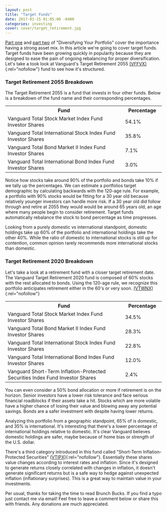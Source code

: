```yaml
---
layout: post
title: "Target Funds"
date: 2017-01-15 01:05:00 -0400
categories: investing
cover: cover/target_retirement.jpg
---
```

[Part one](http://brunchbucks.com/investing/2016/11/21/diversifying-your-portfolio.html) and [part two](http://brunchbucks.com/investing/2017/01/08/diversifying-your-portfolio-2.html) of "Diversifying Your Portfolio" cover the importance having a strong asset mix. In this article we're going to cover target funds. Target funds have been growing quickly in popularity because they are designed to ease the pain of ongoing rebalancing for proper diversification. Let's take a took look at Vanguard's Target Retirement 2055 [(VFFVX)](https://personal.vanguard.com/us/funds/snapshot?FundId=1487&FundIntExt=INT#tab=2){:rel="nofollow"} fund to see how it's structured.

### Target Retirement 2055 Breakdown
The Target Retirement 2055 is a fund that invests in four other funds. Below is a breakdown of the fund name and their corresponding percentages.
<table>
  <colgroup>
    <col style="width: 75%;">
    <col style="width: 25%;">
  </colgroup>
  <tr>
    <th>Fund</th>
    <th>Percentage</th>
  </tr>
  <tr>
    <td>Vanguard Total Stock Market Index Fund Investor Shares</td>
    <td>54.1%</td>
  </tr>
  <tr>
    <td>Vanguard Total International Stock Index Fund Investor Shares</td>
    <td>35.8%</td>
  </tr>
  <tr>
    <td>Vanguard Total Bond Market II Index Fund Investor Shares</td>
    <td>7.1%</td>
  </tr>
  <tr>
    <td>Vanguard Total International Bond Index Fund Investor Shares</td>
    <td>3.0%</td>
  </tr>
</table>

Notice how stocks take around 90% of the portfolio and bonds take 10% if we tally up the percentages. We can estimate a portfolios target demographic by calculating backwards with the 120-age rule. For example, a portfolio with 90% stocks would be fitting for a 30 year old because relatively younger investors can handle more risk. If a 30 year old did follow through and retire at 2055 they would would be around 65 years old, an age where many people begin to consider retirement. Target funds automatically rebalance the stock to bond percentage as time progresses.

Looking from a purely domestic vs international standpoint, domestic holdings take up 60% of the portfolio and international holdings take the other 40%. While the ratio of domestic to international stocks is still up for contention, common opinion rarely recommends more international stocks than domestic.

### Target Retirement 2020 Breakdown
Let's take a look at a retirement fund with a closer target retirement date. The Vanguard Target Retirement 2020 fund is composed of 60% stocks with the rest allocated to bonds. Using the 120-age rule, we recognize this portfolio anticipates retirement either in the 60's or very soon. [(VTWNX)](https://personal.vanguard.com/us/funds/snapshot?FundId=0682&FundIntExt=INT){:rel="nofollow"}
<table>
  <colgroup>
    <col style="width: 75%;">
    <col style="width: 25%;">
  </colgroup>
  <tr>
    <th>Fund</th>
    <th>Percentage</th>
  </tr>
  <tr>
    <td>Vanguard Total Stock Market Index Fund Investor Shares</td>
    <td>34.5%</td>
  </tr>
  <tr>
    <td>Vanguard Total Bond Market II Index Fund Investor Shares</td>
    <td>28.3%</td>
  </tr>
  <tr>
    <td>Vanguard Total International Stock Index Fund Investor Shares</td>
    <td>22.8%</td>
  </tr>
  <tr>
    <td>Vanguard Total International Bond Index Fund Investor Shares</td>
    <td>12.0%</td>
  </tr>
  <tr>
    <td>Vanguard Short-Term Inflation-Protected Securities Index Fund Investor Shares</td>
    <td>2.4%</td>
  </tr>
</table>

You can even consider a 50% bond allocation or more if retirement is on the horizon. Senior investors have a lower risk tolerance and face serious financial roadblocks if their assets take a hit. Stocks which are more volatile have a higher chance of losing their value and blowing away any potential savings. Bonds are a safer investment with despite having lower returns.

Analyzing this portfolio from a geographic standpoint, 65% of is domestic, and 35% is international. It's interesting that there's a lower percentage of international holdings relative to domestic. It's clear Vanguard believes domestic holdings are safer, maybe because of home bias or strength of the U.S. dollar.
<!-- [U.S. News](http://money.usnews.com/investing/articles/2016-08-09/why-you-should-buy-more-foreign-stocks){rel=:nofollow} this should be a link to domestic vs international stocks -->

There's a third category introduced in this fund called "Short-Term Inflation-Protected Securities" [(VTIPX)]([https://personal.vanguard.com/us/funds/snapshot?FundId=1967&FundIntExt=INT]){:rel="nofollow"}. Essentially these shares value changes according to interest rates and inflation. Since it's designed to generate returns closely correlated with changes in inflation, it doesn't generate significant returns but is a safe way to hedge against unexpected inflation (inflationary surprises). This is a great way to maintain value in your investments.

Per usual, thanks for taking the time to read Brunch Bucks. If you find a typo just contact me via email! Feel free to leave a comment below or share this with friends. Any donations are much appreciated.
